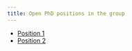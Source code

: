 ```yaml
---
title: Open PhD positions in the group
---
```


* [Position 1](FdP_PLUSIM_2024.pdf)
* [Position 2](FdP_ONERA_DLR_2024.pdf)
